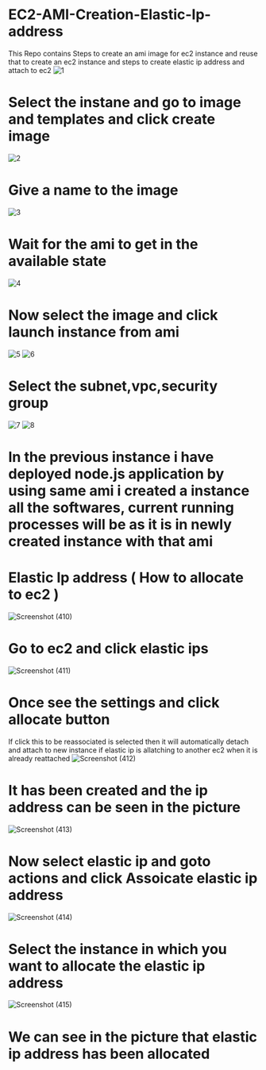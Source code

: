 # EC2-AMI-Creation-Elastic-Ip-address
This Repo contains Steps to create an ami image for ec2 instance and reuse that to create an ec2 instance and steps to create elastic ip address and attach to ec2
![1](https://github.com/user-attachments/assets/79d7945e-c5a9-4e1e-96d8-214613bb8bc3)
# Select the instane and go to image and templates and click create image
![2](https://github.com/user-attachments/assets/3055a93f-771f-4ad4-aa2c-18b51cc79184)
# Give a name to the image
![3](https://github.com/user-attachments/assets/04495a45-8c38-4622-81b9-be5605159cfe)
# Wait for the ami to get in the available state
![4](https://github.com/user-attachments/assets/e5e368b5-dd38-4170-8de8-73b69cae654a)
# Now select the image and click launch instance from ami
![5](https://github.com/user-attachments/assets/26058553-5baf-4db2-8333-3cf174e83e26)
![6](https://github.com/user-attachments/assets/d9e2d8c3-a412-4b9d-b7c0-fb4f0503bbc7)
# Select the subnet,vpc,security group 
![7](https://github.com/user-attachments/assets/a942fd94-a685-4354-8a57-8098b60e1e69)
![8](https://github.com/user-attachments/assets/bdcec609-ff6a-4f20-83ba-2db706f4ba5c)
# In the previous instance i have deployed node.js application by using same ami i created a instance all the softwares, current running processes will be as it is in newly created instance with that ami



# Elastic Ip address ( How to allocate to ec2 )
![Screenshot (410)](https://github.com/user-attachments/assets/34cbe3fa-e28b-4f03-9c45-de2e57801390)
# Go to ec2 and click elastic ips
![Screenshot (411)](https://github.com/user-attachments/assets/551860a8-d67b-4735-a4e7-1c21f93dbfbc)
# Once see the settings and click allocate button
If click this to be reassociated is selected then it will automatically detach and attach to new instance if elastic ip is allatching to another ec2 when it is already reattached 
![Screenshot (412)](https://github.com/user-attachments/assets/cca898d7-4399-4ac9-af2b-f1536e6e6a77)
# It has been created and the ip address can be seen in the picture
![Screenshot (413)](https://github.com/user-attachments/assets/c057ad34-45b1-47aa-b29d-20df2c7c32ed)
# Now select elastic ip and goto actions and click Assoicate elastic ip address
![Screenshot (414)](https://github.com/user-attachments/assets/0f1ee34c-bb56-443f-9c3e-de82da57ae74)
# Select the instance in which you want to allocate the elastic ip address
![Screenshot (415)](https://github.com/user-attachments/assets/26b98374-6e32-40a0-8da9-a1af92f5a7e1)
# We can see in the picture that elastic ip address has been allocated 
